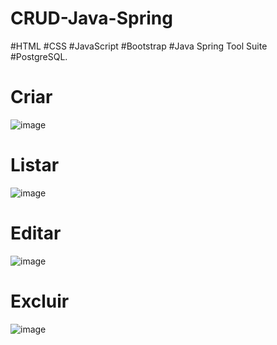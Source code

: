 # CRUD-Java-Spring
#HTML #CSS #JavaScript #Bootstrap #Java Spring Tool Suite #PostgreSQL.

# Criar
![image](https://github.com/LucasAPT/CRUD-Java-Spring/assets/94875843/b7b54dc7-312f-419e-87d3-d1137139b1ff)

# Listar
![image](https://github.com/LucasAPT/CRUD-Java-Spring/assets/94875843/496abe2d-7137-43aa-8b20-19b27b89d23f)

# Editar
![image](https://github.com/LucasAPT/CRUD-Java-Spring/assets/94875843/50bacf1a-a8b2-455f-8678-69fe7e73fb73)

# Excluir
![image](https://github.com/LucasAPT/CRUD-Java-Spring/assets/94875843/66b11847-dd34-4f45-829f-93ef853b1acf)

